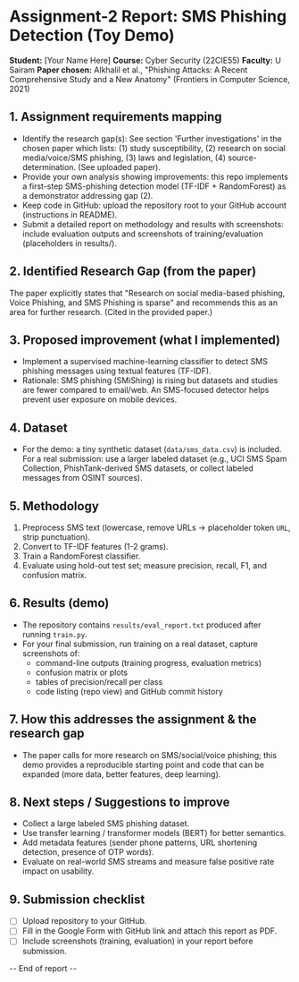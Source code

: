 # Assignment-2 Report: SMS Phishing Detection (Toy Demo)

**Student:** [Your Name Here]
**Course:** Cyber Security (22CIE55)
**Faculty:** U Sairam
**Paper chosen:** Alkhalil et al., "Phishing Attacks: A Recent Comprehensive Study and a New Anatomy" (Frontiers in Computer Science, 2021)

## 1. Assignment requirements mapping
- Identify the research gap(s): See section 'Further investigations' in the chosen paper which lists: (1) study susceptibility, (2) research on social media/voice/SMS phishing, (3) laws and legislation, (4) source-determination. (See uploaded paper). 
- Provide your own analysis showing improvements: this repo implements a first-step SMS-phishing detection model (TF-IDF + RandomForest) as a demonstrator addressing gap (2).
- Keep code in GitHub: upload the repository root to your GitHub account (instructions in README).
- Submit a detailed report on methodology and results with screenshots: include evaluation outputs and screenshots of training/evaluation (placeholders in results/).

## 2. Identified Research Gap (from the paper)
The paper explicitly states that "Research on social media-based phishing, Voice Phishing, and SMS Phishing is sparse" and recommends this as an area for further research. (Cited in the provided paper.)

## 3. Proposed improvement (what I implemented)
- Implement a supervised machine-learning classifier to detect SMS phishing messages using textual features (TF-IDF).
- Rationale: SMS phishing (SMiShing) is rising but datasets and studies are fewer compared to email/web. An SMS-focused detector helps prevent user exposure on mobile devices.

## 4. Dataset
- For the demo: a tiny synthetic dataset (`data/sms_data.csv`) is included. For a real submission: use a larger labeled dataset (e.g., UCI SMS Spam Collection, PhishTank-derived SMS datasets, or collect labeled messages from OSINT sources).

## 5. Methodology
1. Preprocess SMS text (lowercase, remove URLs -> placeholder token `URL`, strip punctuation).
2. Convert to TF-IDF features (1-2 grams).
3. Train a RandomForest classifier.
4. Evaluate using hold-out test set; measure precision, recall, F1, and confusion matrix.

## 6. Results (demo)
- The repository contains `results/eval_report.txt` produced after running `train.py`.
- For your final submission, run training on a real dataset, capture screenshots of:
  - command-line outputs (training progress, evaluation metrics)
  - confusion matrix or plots
  - tables of precision/recall per class
  - code listing (repo view) and GitHub commit history

## 7. How this addresses the assignment & the research gap
- The paper calls for more research on SMS/social/voice phishing; this demo provides a reproducible starting point and code that can be expanded (more data, better features, deep learning).

## 8. Next steps / Suggestions to improve
- Collect a large labeled SMS phishing dataset.
- Use transfer learning / transformer models (BERT) for better semantics.
- Add metadata features (sender phone patterns, URL shortening detection, presence of OTP words).
- Evaluate on real-world SMS streams and measure false positive rate impact on usability.

## 9. Submission checklist
- [ ] Upload repository to your GitHub.
- [ ] Fill in the Google Form with GitHub link and attach this report as PDF.
- [ ] Include screenshots (training, evaluation) in your report before submission.

-- End of report --
